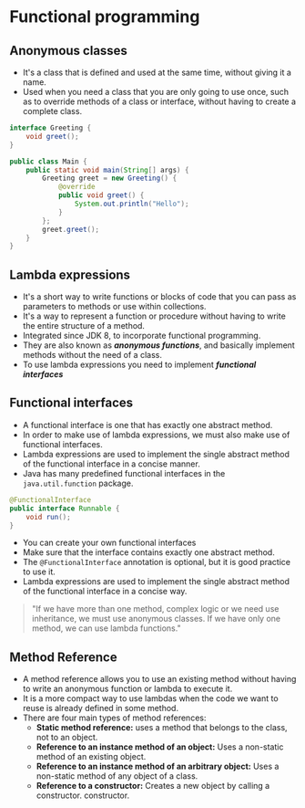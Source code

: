 # Functional programming

## Anonymous classes

- It's a class that is defined and used at the same time, without giving it a name. 
- Used when you need a class that you are only going to use once, such as to override methods of a class or interface, without having to create a complete class.

```java
interface Greeting {
    void greet();
}

public class Main {
    public static void main(String[] args) {
        Greeting greet = new Greeting() {
            @override
            public void greet() {
                System.out.println("Hello");
            }
        };
        greet.greet();
    }
}
```

## Lambda expressions

- It's a short way to write functions or blocks of code that you can pass as parameters to methods or use within collections. 
- It's a way to represent a function or procedure without having to write the entire structure of a method. 
- Integrated since JDK 8, to incorporate functional programming.
- They are also known as ***anonymous functions***, and basically implement methods without the need of a class.
- To use lambda expressions you need to implement ***functional interfaces***

## Functional interfaces

- A functional interface is one that has exactly one abstract method. 
- In order to make use of lambda expressions, we must also make use of functional interfaces. 
- Lambda expressions are used to implement the single abstract method of the functional interface in a concise manner. 
- Java has many predefined functional interfaces in the `java.util.function` package.

```java
@FunctionalInterface
public interface Runnable {
    void run();
}
```

- You can create your own functional interfaces
- Make sure that the interface contains exactly one abstract method. 
- The `@FunctionalInterface` annotation is optional, but it is good practice to use it.
- Lambda expressions are used to implement the single abstract method of the functional interface in a concise way.

> "If we have more than one method, complex logic or we need use inheritance, we must use anonymous classes. If we have only one method, we can use lambda functions."

## Method Reference

- A method reference allows you to use an existing method without having to write an anonymous function or lambda to execute it.
- It is a more compact way to use lambdas when the code we want to reuse is already defined in some method. 
- There are four main types of method references:
  - **Static method reference:** uses a method that belongs to the class, not to an object.
  - **Reference to an instance method of an object:** Uses a non-static method of an existing object.
  - **Reference to an instance method of an arbitrary object:** Uses a non-static method of any object of a class.
  - **Reference to a constructor:** Creates a new object by calling a constructor.
  constructor.